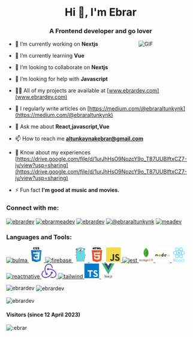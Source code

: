 
<h1 align="center">Hi 👋, I'm Ebrar</h1>
<h3 align="center">A  Frontend developer and go lover</h3>
<img align="right"  width="30%" alt="GIF" src="https://media.tenor.com/cm4CwsIkauIAAAAC/hasbulla-drinking.gif" />



- 🔭 I’m currently working on **Nextjs**

- 🌱 I’m currently learning **Vue**

- 👯 I’m looking to collaborate on **Nextjs**

- 🤝 I’m looking for help with **Javascript**

- 👨‍💻 All of my projects are available at [www.ebrardev.com](www.ebrardev.com)

- 📝 I regularly write articles on [https://medium.com/@ebraraltunkynk](https://medium.com/@ebraraltunkynk)

- 💬 Ask me about **React,javascript,Vue**

- 📫 How to reach me **altunkaynakebrar@gmail.com**

- 📄 Know about my experiences [https://drive.google.com/file/d/1urJhHsO9NozcY9o_T87UUBlftxCZ7-jy/view?usp=sharing](https://drive.google.com/file/d/1urJhHsO9NozcY9o_T87UUBlftxCZ7-jy/view?usp=sharing)

- ⚡ Fun fact **I'm good at music and movies.**

<h3 align="left">Connect with me:</h3>
<p align="left">
<a href="https://twitter.com/ebrardev" target="blank"><img align="center" src="https://raw.githubusercontent.com/rahuldkjain/github-profile-readme-generator/master/src/images/icons/Social/twitter.svg" alt="ebrardev" height="30" width="40" /></a>
<a href="https://linkedin.com/in/ebrarmeadev" target="blank"><img align="center" src="https://raw.githubusercontent.com/rahuldkjain/github-profile-readme-generator/master/src/images/icons/Social/linked-in-alt.svg" alt="ebrarmeadev" height="30" width="40" /></a>
<a href="https://stackoverflow.com/users/ebrardev" target="blank"><img align="center" src="https://raw.githubusercontent.com/rahuldkjain/github-profile-readme-generator/master/src/images/icons/Social/stack-overflow.svg" alt="ebrardev" height="30" width="40" /></a>
<a href="https://medium.com/@ebraraltunkynk" target="blank"><img align="center" src="https://raw.githubusercontent.com/rahuldkjain/github-profile-readme-generator/master/src/images/icons/Social/medium.svg" alt="@ebraraltunkynk" height="30" width="40" /></a>
<a href="https://www.youtube.com/@meadev2247" target="blank"><img align="center" src="https://raw.githubusercontent.com/rahuldkjain/github-profile-readme-generator/master/src/images/icons/Social/youtube.svg" alt="meadev" height="30" width="40" /></a>
</p>

<h3 align="left">Languages and Tools:</h3>
<p align="left"> <a href="https://bulma.io/" target="_blank" rel="noreferrer"> <img src="https://raw.githubusercontent.com/gilbarbara/logos/804dc257b59e144eaca5bc6ffd16949752c6f789/logos/bulma.svg" alt="bulma" width="40" height="40"/> </a> <a href="https://www.w3schools.com/css/" target="_blank" rel="noreferrer"> <img src="https://raw.githubusercontent.com/devicons/devicon/master/icons/css3/css3-original-wordmark.svg" alt="css3" width="40" height="40"/> </a> <a href="https://firebase.google.com/" target="_blank" rel="noreferrer"> <img src="https://www.vectorlogo.zone/logos/firebase/firebase-icon.svg" alt="firebase" width="40" height="40"/> </a> <a href="https://golang.org" target="_blank" rel="noreferrer"> <img src="https://raw.githubusercontent.com/devicons/devicon/master/icons/go/go-original.svg" alt="go" width="40" height="40"/> </a> <a href="https://www.w3.org/html/" target="_blank" rel="noreferrer"> <img src="https://raw.githubusercontent.com/devicons/devicon/master/icons/html5/html5-original-wordmark.svg" alt="html5" width="40" height="40"/> </a> <a href="https://developer.mozilla.org/en-US/docs/Web/JavaScript" target="_blank" rel="noreferrer"> <img src="https://raw.githubusercontent.com/devicons/devicon/master/icons/javascript/javascript-original.svg" alt="javascript" width="40" height="40"/> </a> <a href="https://jestjs.io" target="_blank" rel="noreferrer"> <img src="https://www.vectorlogo.zone/logos/jestjsio/jestjsio-icon.svg" alt="jest" width="40" height="40"/> </a> <a href="https://www.mongodb.com/" target="_blank" rel="noreferrer"> <img src="https://raw.githubusercontent.com/devicons/devicon/master/icons/mongodb/mongodb-original-wordmark.svg" alt="mongodb" width="40" height="40"/> </a> <a href="https://nodejs.org" target="_blank" rel="noreferrer"> <img src="https://raw.githubusercontent.com/devicons/devicon/master/icons/nodejs/nodejs-original-wordmark.svg" alt="nodejs" width="40" height="40"/> </a> <a href="https://reactjs.org/" target="_blank" rel="noreferrer"> <img src="https://raw.githubusercontent.com/devicons/devicon/master/icons/react/react-original-wordmark.svg" alt="react" width="40" height="40"/> </a> <a href="https://reactnative.dev/" target="_blank" rel="noreferrer"> <img src="https://reactnative.dev/img/header_logo.svg" alt="reactnative" width="40" height="40"/> </a> <a href="https://redux.js.org" target="_blank" rel="noreferrer"> <img src="https://raw.githubusercontent.com/devicons/devicon/master/icons/redux/redux-original.svg" alt="redux" width="40" height="40"/> </a> <a href="https://tailwindcss.com/" target="_blank" rel="noreferrer"> <img src="https://www.vectorlogo.zone/logos/tailwindcss/tailwindcss-icon.svg" alt="tailwind" width="40" height="40"/> </a> <a href="https://www.typescriptlang.org/" target="_blank" rel="noreferrer"> <img src="https://raw.githubusercontent.com/devicons/devicon/master/icons/typescript/typescript-original.svg" alt="typescript" width="40" height="40"/> </a> <a href="https://vuejs.org/" target="_blank" rel="noreferrer"> <img src="https://raw.githubusercontent.com/devicons/devicon/master/icons/vuejs/vuejs-original-wordmark.svg" alt="vuejs" width="40" height="40"/> </a> </p>

<p><img align="left" src="https://github-readme-stats.vercel.app/api/top-langs?username=ebrardev&show_icons=true&locale=en&layout=compact" alt="ebrardev" /></p>

<p>&nbsp;<img align="center" src="https://github-readme-stats.vercel.app/api?username=ebrardev&show_icons=true&locale=en" alt="ebrardev" /></p>

<p><img align="center" src="https://github-readme-streak-stats.herokuapp.com/?user=ebrardev&" alt="ebrardev" /></p>

#### Visitors (since 12 April 2023)
![:ebrar](https://count.getloli.com/get/@:ebrardev?theme=rule34)





